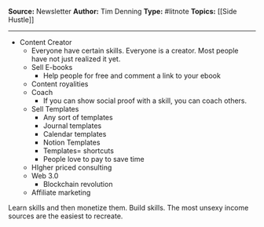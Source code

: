 ---
---
**Source:** Newsletter
**Author:** Tim Denning
**Type:** #litnote
**Topics:** [[Side Hustle]] 

----
- Content Creator
	- Everyone have certain skills. Everyone is a creator. Most people have not just realized it yet. 
	- Sell E-books
		- Help people for free and comment a link to your ebook
	- Content royalities
	- Coach
		- If you can show social proof with a skill, you can coach others.
	- Sell Templates
		- Any sort of templates
		- Journal templates
		- Calendar templates
		- Notion Templates
		- Templates= shortcuts
		- People love to pay to save time
	- HIgher priced consulting
	- Web 3.0
		- Blockchain revolution
	- Affiliate marketing

Learn skills and then monetize them. Build skills. The most unsexy income sources are the easiest to recreate. 
